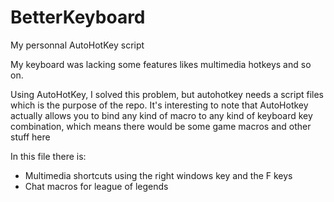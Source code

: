 # BetterKeyboard
My personnal AutoHotKey script

My keyboard was lacking some features likes multimedia hotkeys and so on.

Using AutoHotKey, I solved this problem, but autohotkey needs a script files
which is the purpose of the repo. It's interesting to note that AutoHotkey actually allows you to bind any kind of macro to any kind of keyboard key
combination, which means there would be some game macros and other stuff here

In this file there is:
- Multimedia shortcuts using the right windows key and the F keys
- Chat macros for league of legends
